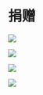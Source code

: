 # 捐赠

[![](https://img.shields.io/badge/-微信-2aae67.svg?style=for-the-badge&logo=wechat&logoColor=white)](https://user-images.githubusercontent.com/95170151/193442385-9aff9459-6589-4786-8b9e-2e7d91389e2d.jpg)

[![](https://img.shields.io/badge/-QQ-13A1E3.svg?style=for-the-badge&logo=tencentqq&logoColor=white)](https://qm.qq.com/cgi-bin/qm/qr?k=Y_RjBS4iz1RGN5oFs2_ZPsaVnd2THFao&noverify=0)

[![](https://img.shields.io/badge/-Telegram-2796D1.svg?style=for-the-badge&logo=telegram&logoColor=white)](https://t.me/beixinti)

[![](https://img.shields.io/badge/-邮件-9F6B53.svg?style=for-the-badge&logo=mail.ru&logoColor=white)](mailto:beixinti@foxmail.com)